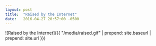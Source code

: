 ```yaml
---
layout: post
title:  "Raised by the Internet"
date:   2016-04-27 20:57:00 -0500
---
```


![Raised by the Internet]({{ "/media/raised.gif" | prepend: site.baseurl | prepend: site.url }})